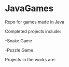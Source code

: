 # JavaGames
Repo for games made in Java

Completed projects include: 

-Snake Game

-Puzzle Game

Projects in the works are:
